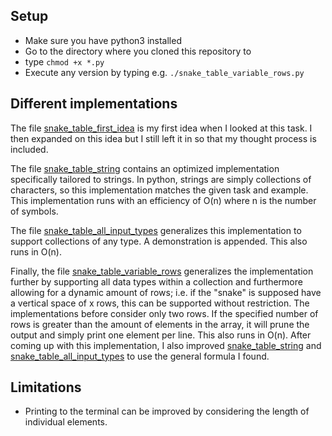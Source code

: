 ## Setup
* Make sure you have python3 installed
* Go to the directory where you cloned this repository to
* type <code>chmod +x *.py</code>
* Execute any version by typing e.g. <code>./snake_table_variable_rows.py</code>

## Different implementations
The file [snake_table_first_idea](./snake_table_first_idea.py) is my first idea when I looked at this task. I then
expanded on this idea but I still left it in so that my thought process is included.

The file [snake_table_string](./snake_table_string.py) contains an optimized implementation specifically tailored to
strings. In python, strings are simply collections of characters, so this implementation matches the given task and 
example. This implementation runs with an efficiency of O(n) where n is the number of symbols.

The file [snake_table_all_input_types](./snake_table_all_input_types.py) generalizes this implementation to
support collections of any type. A demonstration is appended. This also runs in O(n).

Finally, the file [snake_table_variable_rows](./snake_table_variable_rows.py) generalizes the implementation further
by supporting all data types within a collection and furthermore allowing for a dynamic amount of rows; i.e. if the 
"snake" is supposed have a vertical space of x rows, this can be supported without restriction. The implementations 
before consider only two rows. If the specified number of rows is greater than the amount of elements in the array, it 
will prune the output and simply print one element per line. This also runs in O(n).
After coming up with this implementation, I also improved [snake_table_string](./snake_table_string.py) and 
[snake_table_all_input_types](./snake_table_all_input_types.py) to use the general formula I found.

## Limitations
* Printing to the terminal can be improved by considering the length of individual elements.